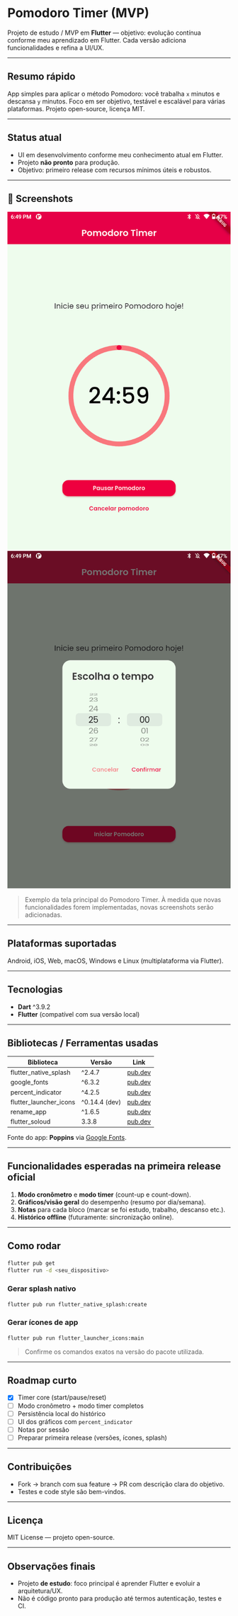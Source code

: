 # Pomodoro Timer (MVP)

Projeto de estudo / MVP em **Flutter** — objetivo: evolução contínua conforme meu aprendizado em Flutter. Cada versão adiciona funcionalidades e refina a UI/UX.

---

## Resumo rápido
App simples para aplicar o método Pomodoro: você trabalha `x` minutos e descansa `y` minutos. Foco em ser objetivo, testável e escalável para várias plataformas. Projeto open-source, licença MIT.

---

## Status atual
- UI em desenvolvimento conforme meu conhecimento atual em Flutter.  
- Projeto **não pronto** para produção.  
- Objetivo: primeiro release com recursos mínimos úteis e robustos.

---

## 📸 Screenshots

![Pomodoro Timer - Home](assets/screenshots/screen.png)
![Pomodoro Timer - Home 2](assets/screenshots/screen2.png)

> Exemplo da tela principal do Pomodoro Timer. À medida que novas funcionalidades forem implementadas, novas screenshots serão adicionadas.


---

## Plataformas suportadas
Android, iOS, Web, macOS, Windows e Linux (multiplataforma via Flutter).  

---

## Tecnologias
- **Dart** ^3.9.2  
- **Flutter** (compatível com sua versão local)  

---

## Bibliotecas / Ferramentas usadas

| Biblioteca | Versão | Link |
|------------|--------|------|
| flutter_native_splash | ^2.4.7 | [pub.dev](https://pub.dev/packages/flutter_native_splash) |
| google_fonts | ^6.3.2 | [pub.dev](https://pub.dev/packages/google_fonts) |
| percent_indicator | ^4.2.5 | [pub.dev](https://pub.dev/packages/percent_indicator) |
| flutter_launcher_icons | ^0.14.4 (dev) | [pub.dev](https://pub.dev/packages/flutter_launcher_icons) |
| rename_app | ^1.6.5 | [pub.dev](https://pub.dev/packages/rename_app) |
| flutter_soloud | 3.3.8 | [pub.dev](https://pub.dev/packages/flutter_soloud) |

Fonte do app: **Poppins** via [Google Fonts](https://fonts.google.com/specimen/Poppins).

---

## Funcionalidades esperadas na primeira release oficial
1. **Modo cronômetro** e **modo timer** (count-up e count-down).  
2. **Gráficos/visão geral** do desempenho (resumo por dia/semana).  
3. **Notas** para cada bloco (marcar se foi estudo, trabalho, descanso etc.).  
4. **Histórico offline** (futuramente: sincronização online).

---

## Como rodar
```bash
flutter pub get
flutter run -d <seu_dispositivo>
````

### Gerar splash nativo

```bash
flutter pub run flutter_native_splash:create
```

### Gerar ícones de app

```bash
flutter pub run flutter_launcher_icons:main
```

> Confirme os comandos exatos na versão do pacote utilizada.

---

## Roadmap curto

* [x] Timer core (start/pause/reset)
* [ ] Modo cronômetro + modo timer completos
* [ ] Persistência local do histórico
* [ ] UI dos gráficos com `percent_indicator`
* [ ] Notas por sessão
* [ ] Preparar primeira release (versões, ícones, splash)

---

## Contribuições

* Fork → branch com sua feature → PR com descrição clara do objetivo.
* Testes e code style são bem-vindos.

---

## Licença

MIT License — projeto open-source.

---

## Observações finais

* Projeto **de estudo**: foco principal é aprender Flutter e evoluir a arquitetura/UX.
* Não é código pronto para produção até termos autenticação, testes e CI.
